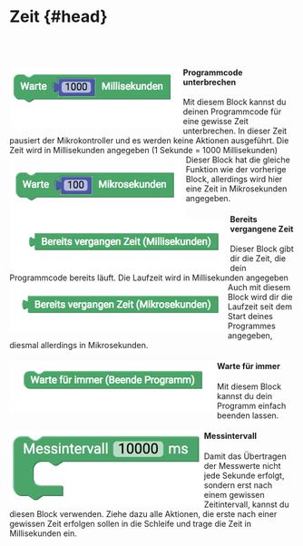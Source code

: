 #  Zeit {#head}

<div class="description"></div>
<div class="line">
    <br>
    <br>
</div>

<div class="container">
    <div class="row">
        <div class="col-md-6">
            <img src="../pictures/blocks/time/time1.png" alt="block" align="left">
        </div>
        <div class="col-md-6">
            <h4>Programmcode unterbrechen</h4>
            Mit diesem Block kannst du deinen Programmcode für eine gewisse Zeit unterbrechen. In dieser Zeit pausiert der Mikrokontroller und es werden keine Aktionen ausgeführt. Die Zeit wird in Millisekunden angegeben (1 Sekunde = 1000 Millisekunden)
        </div>
    </div>
</div>


<div class="container">
    <div class="row">
        <div class="col-md-6">
            <img src="../pictures/blocks/time/time2.png" alt="block" align="left">
        </div>
        <div class="col-md-6">
            Dieser Block hat die gleiche Funktion wie der vorherige Block, allerdings wird hier eine Zeit in Mikrosekunden angegeben.
        </div>
    </div>
</div>

<div class="line"></div>

<div class="container">
    <div class="row">
        <div class="col-md-6">
            <img src="../pictures/blocks/time/time3.png" alt="block" align="left">
        </div>
        <div class="col-md-6">
            <h4>Bereits vergangene Zeit</h4>
            Dieser Block gibt dir die Zeit, die dein Programmcode bereits läuft. Die Laufzeit wird in Millisekunden angegeben
        </div>
    </div>
</div>


<div class="container">
    <div class="row">
        <div class="col-md-6">
            <img src="../pictures/blocks/time/time4.png" alt="block" align="left">
        </div>
        <div class="col-md-6">
             Auch mit diesem Block wird dir die Laufzeit seit dem Start deines Programmes angegeben, diesmal allerdings in Mikrosekunden.
        </div>
    </div>
</div>

<div class="line"></div>

<div class="container">
    <div class="row">
        <div class="col-md">
            <img src="../pictures/blocks/time/time5.png" alt="block" align="left">
        </div>
        <div class="col-md">
           <h4>Warte für immer</h4>
           Mit diesem Block kannst du dein Programm einfach beenden lassen.
        </div>
    </div>
</div>

<div class="line"></div>

<div class="container">
    <div class="row">
        <div class="col-md-6">
            <img src="../pictures/blocks/time/time6.png" alt="block" align="left">
        </div>
        <div class="col-md-6">
            <h4>Messintervall</h4>
            Damit das Übertragen der Messwerte nicht jede Sekunde erfolgt, sondern erst nach einem gewissen Zeitintervall, kannst du diesen
            Block verwenden. Ziehe dazu alle Aktionen, die erste nach einer gewissen Zeit erfolgen sollen in die Schleife und trage die Zeit in Millisekunden ein. 
        </div>
    </div>
</div>

<div class="line"></div>
